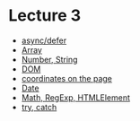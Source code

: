 <h1>
    Lecture 3
</h1>

<ul>
    <li>
        <a href="./01.md">async/defer</a>
    </li>
    <li>
        <a href="./02.md">Array</a>
    </li>
    <li>
        <a href="./03.md">Number, String</a>
    </li>
    <li>
        <a href="./04.md">DOM</a>
    </li>
    <li>
        <a href="./05.md">coordinates on the page</a>
    </li>
    <li>
        <a href="./06.md">Date</a>
    </li>
    <li>
        <a href="./07.md">Math, RegExp, HTMLElement</a>
    </li>
    <li>
        <a href="./08.md">try, catch</a>
    </li>
</ul>
